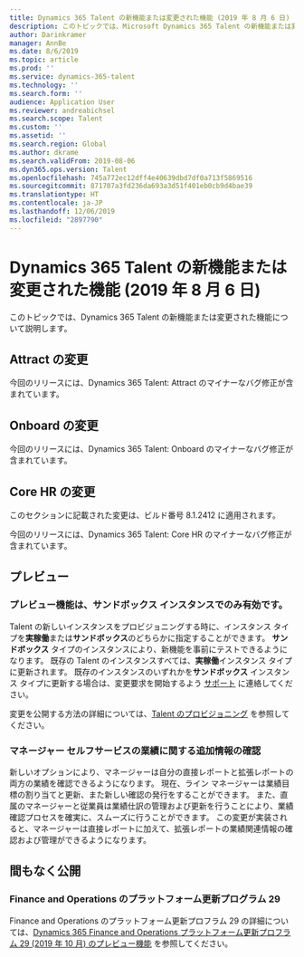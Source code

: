 ```yaml
---
title: Dynamics 365 Talent の新機能または変更された機能 (2019 年 8 月 6 日)
description: このトピックでは、Microsoft Dynamics 365 Talent の新機能または変更された機能について説明します。
author: Darinkramer
manager: AnnBe
ms.date: 8/6/2019
ms.topic: article
ms.prod: ''
ms.service: dynamics-365-talent
ms.technology: ''
ms.search.form: ''
audience: Application User
ms.reviewer: andreabichsel
ms.search.scope: Talent
ms.custom: ''
ms.assetid: ''
ms.search.region: Global
ms.author: dkrame
ms.search.validFrom: 2019-08-06
ms.dyn365.ops.version: Talent
ms.openlocfilehash: 745a772ec12dff4e40639dbd7df0a713f5869516
ms.sourcegitcommit: 871707a3fd236da693a3d51f401eb0cb9d4bae39
ms.translationtype: HT
ms.contentlocale: ja-JP
ms.lasthandoff: 12/06/2019
ms.locfileid: "2897790"
---
```

# <a name="whats-new-or-changed-in-dynamics-365-talent-august-6-2019"></a>Dynamics 365 Talent の新機能または変更された機能 (2019 年 8 月 6 日)

このトピックでは、Dynamics 365 Talent の新機能または変更された機能について説明します。

## <a name="changes-in-attract"></a>Attract の変更

今回のリリースには、Dynamics 365 Talent: Attract のマイナーなバグ修正が含まれています。

## <a name="changes-in-onboard"></a>Onboard の変更

今回のリリースには、Dynamics 365 Talent: Onboard のマイナーなバグ修正が含まれています。

## <a name="changes-in-core-hr"></a>Core HR の変更

このセクションに記載された変更は、ビルド番号 8.1.2412 に適用されます。

今回のリリースには、Dynamics 365 Talent: Core HR のマイナーなバグ修正が含まれています。

## <a name="in-preview"></a>プレビュー

### <a name="preview-features-are-enabled-only-in-sandbox-instances"></a>プレビュー機能は、サンドボックス インスタンスでのみ有効です。

Talent の新しいインスタンスをプロビジョニングする時に、インスタンス タイプを**実稼働**または**サンドボックス**のどちらかに指定することができます。 **サンドボックス** タイプのインスタンスにより、新機能を事前にテストできるようになります。 既存の Talent のインスタンスすべては、**実稼働**インスタンス タイプに更新されます。 既存のインスタンスのいずれかを**サンドボックス** インスタンス タイプに更新する場合は、変更要求を開始するよう [サポート](https://docs.microsoft.com/dynamics365/unified-operations/talent/talent-support) に連絡してください。

変更を公開する方法の詳細については、[Talent のプロビジョニング](https://docs.microsoft.com/dynamics365/unified-operations/talent/provisioning-talent) を参照してください。

### <a name="view-extended-information-for-performance-in-manager-self-service"></a>マネージャー セルフサービスの業績に関する追加情報の確認

新しいオプションにより、マネージャーは自分の直接レポートと拡張レポートの両方の業績を確認できるようになります。 現在、ライン マネージャーは業績目標の割り当てと更新、また新しい確認の発行をすることができます。 また、直属のマネージャーと従業員は業績仕訳の管理および更新を行うことにより、業績確認プロセスを確実に、スムーズに行うことができます。 この変更が実装されると、マネージャーは直接レポートに加えて、拡張レポートの業績関連情報の確認および管理ができるようになります。

## <a name="coming-soon"></a>間もなく公開

### <a name="platform-update-29-for-finance-and-operations"></a>Finance and Operations のプラットフォーム更新プログラム 29

Finance and Operations のプラットフォーム更新プロフラム 29 の詳細については、[Dynamics 365 Finance and Operations プラットフォーム更新プロフラム 29 (2019 年 10 月) のプレビュー機能](https://docs.microsoft.com/en-us/dynamics365/unified-operations/fin-and-ops/get-started/whats-new-platform-update-29) を参照してください。
